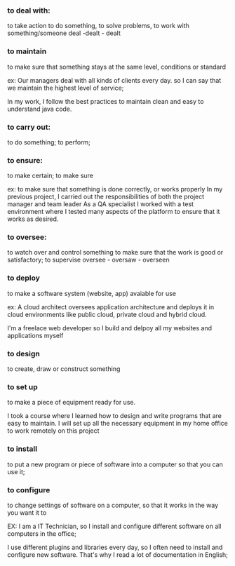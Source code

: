 ### to deal with:

to take action to do something, to solve problems, to work with something/someone
deal -dealt - dealt

### to maintain

to make sure that something stays at the same level, conditions or standard

ex:
Our managers deal with all kinds of clients every day. so I can say that we maintain
the highest level of service;

In my work, I follow the best practices to maintain clean and easy to understand java code.

### to carry out:

to do something; to perform;

### to ensure:

to make certain; to make sure

ex:
to make sure that something is done correctly, or works properly
In my previous project, I carried out the responsibilities of both the project manager and team leader
As a QA specialist I worked with a test environment where I tested many aspects of the platform to ensure
that it works as desired.

### to oversee:

to watch over and control something to make sure that the work is good or
satisfactory; to supervise
oversee - oversaw - overseen

### to deploy

to make a software system (website, app) avaiable for use

ex:
A cloud architect oversees application architecture and deploys it in cloud
environments like public cloud, private cloud and hybrid cloud.

I'm a freelace web developer so I build and delpoy all my websites and applications myself

### to design

to create, draw or construct something

### to set up

to make a piece of equipment ready for use.

I took a course where I learned how to design and write programs that are easy to maintain.
I will set up all the necessary equipment in my home office to work remotely on this project

### to install

to put a new program or piece of software into a computer so that you can use it;

### to configure

to change settings of software on a computer, so that it works in the way you want it to

EX:
I am a IT Technician, so I install and configure different software on all computers in the office;

I use different plugins and libraries every day, so I often need to install and configure new software.
That's why I read a lot of documentation in English;
